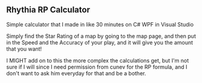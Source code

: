 ## Rhythia RP Calculator
Simple calculator that I made in like 30 minutes on C# WPF in Visual Studio

Simply find the Star Rating of a map by going to the map page, and then put in the Speed and the Accuracy of your play, and it will give you the amount that you want!

I MIGHT add on to this the more complex the calculations get, but I'm not sure if I will since I need permission from cunev for the RP formula, and I don't want to ask him everyday for that and be a bother.
